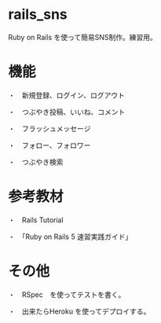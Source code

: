 # rails_sns
Ruby on Rails を使って簡易SNS制作。練習用。

# 機能
・　新規登録、ログイン、ログアウト

・　つぶやき投稿、いいね、コメント

・　フラッシュメッセージ

・　フォロー、フォロワー

・　つぶやき検索

# 参考教材
・　Rails Tutorial

・　「Ruby on Rails 5 速習実践ガイド」

# その他
・　RSpec　を使ってテストを書く。

・　出来たらHeroku を使ってデプロイする。


